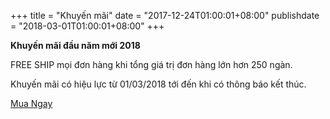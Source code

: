 +++
title = "Khuyến mãi"
date = "2017-12-24T01:00:01+08:00"
publishdate = "2018-03-01T01:00:01+08:00"
+++

**Khuyến mãi đầu năm mới 2018** 

FREE SHIP mọi đơn hàng khi tổng giá trị đơn hàng lớn hơn 250 ngàn.

Khuyến mãi có hiệu lực từ 01/03/2018 tới đến khi có thông báo kết thúc.

<a href="/order" class="page-scroll btn btn-xl">Mua Ngay</a>
   